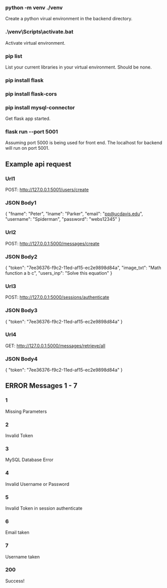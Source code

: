 ### python -m venv ./venv

Create a python virual environment in the backend directory.

### .\venv\Scripts\activate.bat

Activate virtual environment.

### pip list

List your current libraries in your virtual environment. Should be none. 

### pip install flask
### pip install flask-cors
### pip install mysql-connector

Get flask app started.

### flask run --port 5001

Assuming port 5000 is being used for front end. The localhost for backend will run on port 5001.

## Example api request

### Url1

POST: <http://127.0.0.1:5001/users/create>

### JSON Body1

{
  "fname": "Peter",
  "lname": "Parker",
  "email": "pp@ucdavis.edu",
  "username": "Spiderman",
  "password": "webs12345"
}

### Url2

POST: <http://127.0.0.1:5000/messages/create>

### JSON Body2

{
  "token": "7ee36376-f9c2-11ed-af15-ec2e9898d84a",
  "image_txt": "Math function a b c",
  "users_inp": "Solve this equation"
}

### Url3

POST: <http://127.0.0.1:5000/sessions/authenticate>

### JSON Body3

{
  "token": "7ee36376-f9c2-11ed-af15-ec2e9898d84a"
}

### Url4

GET: <http://127.0.0.1:5000/messages/retrieve/all>

### JSON Body4

{
  "token": "7ee36376-f9c2-11ed-af15-ec2e9898d84a"
}

## ERROR Messages 1 - 7

### 1

Missing Parameters

### 2

Invalid Token

### 3

MySQL Database Error

### 4

Invalid Username or Password

### 5

Invalid Token in session authenticate

### 6

Email taken

### 7

Username taken

### 200

Success!
